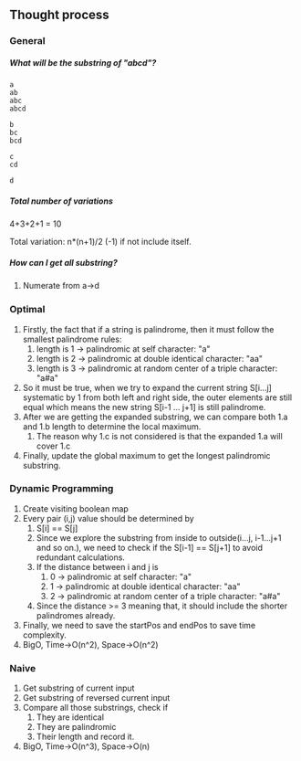 ## Thought process

### General
##### What will be the substring of "abcd"?

```
a
ab
abc
abcd
```
```
b
bc
bcd
```
```
c
cd
```
```
d
```

##### Total number of variations

4+3+2+1 = 10

Total variation: n*(n+1)/2 (-1) if not include itself.

##### How can I get all substring?
1. Numerate from a->d

### Optimal
1. Firstly, the fact that if a string is palindrome, then it must follow the smallest palindrome rules:
    1. length is 1 -> palindromic at self character: "a"
    2. length is 2 -> palindromic at double identical character: "aa"
    3. length is 3 -> palindromic at random center of a triple character: "a#a"
2. So it must be true, when we try to expand the current string S[i...j] systematic by 1 from both left and right side, the outer
elements are still equal which means the new string S[i-1 ... j+1] is still palindrome.
3. After we are getting the expanded substring, we can compare both 1.a and 1.b length to determine the local maximum.
    1. The reason why 1.c is not considered is that the expanded 1.a will cover 1.c
4. Finally, update the global maximum to get the longest palindromic substring.



### Dynamic Programming
1. Create visiting boolean map
2. Every pair (i,j) value should be determined by 
    1. S[i] == S[j]
    2. Since we explore the substring from inside to outside(i...j, i-1...j+1 and so on.), we need to check if the 
    S[i-1] == S[j+1] to avoid redundant calculations.
    3. If the distance between i and j is
        1. 0 -> palindromic at self character: "a"
        2. 1 -> palindromic at double identical character: "aa"
        3. 2 -> palindromic at random center of a triple character: "a#a"
    4. Since the distance >= 3 meaning that, it should include the shorter palindromes already.
3. Finally, we need to save the startPos and endPos to save time complexity.
4. BigO, Time->O(n^2), Space->O(n^2) 
    
### Naive
1. Get substring of current input
2. Get substring of reversed current input
3. Compare all those substrings, check if
    1. They are identical
    2. They are palindromic
    3. Their length and record it.
4. BigO, Time->O(n^3), Space->O(n)    
